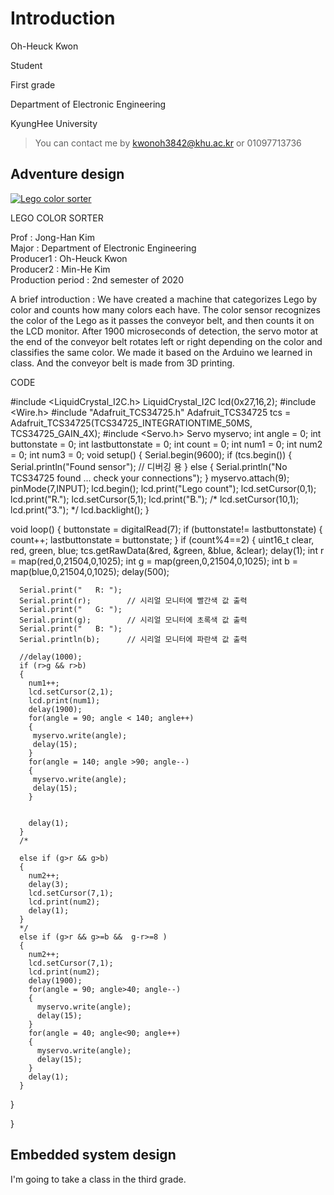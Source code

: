 

# Introduction

Oh-Heuck Kwon 

Student 

First grade 

Department of Electronic Engineering 

KyungHee University


> You can contact me by <kwonoh3842@khu.ac.kr> or 01097713736



## Adventure design

[![Lego color sorter](http://img.youtube.com/vi/54u4IRjY2-E/0.jpg)](https://youtu.be/54u4IRjY2-E?t=0s) 


LEGO COLOR SORTER

Prof : Jong-Han Kim   
Major : Department of Electronic Engineering   
Producer1 : Oh-Heuck Kwon   
Producer2 : Min-He Kim   
Production period : 2nd semester of 2020   

A brief introduction : We have created a machine that categorizes Lego by color and counts how many colors each have. The color sensor recognizes the color of the Lego as it passes the conveyor belt, and then counts it on the LCD monitor. After 1900 microseconds of detection, the servo motor at the end of the conveyor belt rotates left or right depending on the color and classifies the same color. We made it based on the Arduino we learned in class. And the conveyor belt is made from 3D printing.




CODE

#include <LiquidCrystal_I2C.h>
LiquidCrystal_I2C lcd(0x27,16,2);
#include <Wire.h>
#include "Adafruit_TCS34725.h"
Adafruit_TCS34725 tcs = Adafruit_TCS34725(TCS34725_INTEGRATIONTIME_50MS, TCS34725_GAIN_4X);
#include <Servo.h>
Servo myservo;
int angle = 0; 
int buttonstate = 0;
int lastbuttonstate = 0;
int count = 0;
int num1 = 0;
int num2 = 0;
int num3 = 0;
void setup() {
  Serial.begin(9600);
  if (tcs.begin())
  {
    Serial.println("Found sensor");      // 디버깅 용
  }
  else
  {
    Serial.println("No TCS34725 found ... check your connections");
  }
  myservo.attach(9);
  pinMode(7,INPUT);
  lcd.begin();
  lcd.print("Lego count");
  lcd.setCursor(0,1);
  lcd.print("R.");
  lcd.setCursor(5,1);
  lcd.print("B.");
  /*
  lcd.setCursor(10,1);
  lcd.print("3.");
  */
  lcd.backlight();
}

void loop() {
  buttonstate = digitalRead(7);
  if (buttonstate!= lastbuttonstate)
  {
    count++;
    lastbuttonstate = buttonstate;
  }
  if (count%4==2)
  {
      uint16_t clear, red, green, blue;
      tcs.getRawData(&red, &green, &blue, &clear);
      delay(1);
      int r = map(red,0,21504,0,1025);
      int g = map(green,0,21504,0,1025);
      int b = map(blue,0,21504,0,1025);
      delay(500);
      
      Serial.print("   R: "); 
      Serial.print(r);        // 시리얼 모니터에 빨간색 값 출력 
      Serial.print("   G: "); 
      Serial.print(g);        // 시리얼 모니터에 초록색 값 출력 
      Serial.print("   B: "); 
      Serial.println(b);      // 시리얼 모니터에 파란색 값 출력
      
      //delay(1000);
      if (r>g && r>b)
      {
        num1++;
        lcd.setCursor(2,1);
        lcd.print(num1);
        delay(1900);
        for(angle = 90; angle < 140; angle++)
        {
         myservo.write(angle);             
         delay(15);
        }
        for(angle = 140; angle >90; angle--)
        {
         myservo.write(angle);              
         delay(15);
        }


        delay(1);
      }
      /*

      else if (g>r && g>b)
      {
        num2++;
        delay(3);
        lcd.setCursor(7,1);
        lcd.print(num2);
        delay(1);
      }
      */
      else if (g>r && g>=b &&  g-r>=8 )
      {
        num2++;
        lcd.setCursor(7,1);
        lcd.print(num2);
        delay(1900);
        for(angle = 90; angle>40; angle--)
        {
          myservo.write(angle);             
          delay(15);
        }
        for(angle = 40; angle<90; angle++)
        {
          myservo.write(angle);             
          delay(15);
        }
        delay(1);
      }
  }

}




## Embedded system design
I'm going to take a class in the third grade.



[blog]: https://hydejack.com/blog/
[portfolio]: https://hydejack.com/projects/
[resume]: https://hydejack.com/resume/
[download]: https://hydejack.com/download/
[welcome]: https://hydejack.com/
[forms]: https://hydejack.com/forms-by-example/

[features]: https://hydejack.com/#features
[news]: https://hydejack.com/#build-an-audience
[syntax]: https://hydejack.com/#syntax-highlighting
[latex]: https://hydejack.com/#beautiful-math
[dark]: https://hydejack.com/blog/hydejack/2018-09-01-introducing-dark-mode/
[search]: https://hydejack.com/#_search-input
[grid]: https://hydejack.com/blog/hydejack/

[lic]: LICENSE.md
[pro]: licenses/PRO.md
[docs]: https://hydejack.com/docs/
[ofln]: https://hydejack.com/docs/advanced/#enabling-offline-support
[math]: https://hydejack.com/docs/writing/#adding-math

[kit]: https://github.com/hydecorp/hydejack-starter-kit/releases
[src]: https://github.com/hydecorp/hydejack
[gem]: https://rubygems.org/gems/jekyll-theme-hydejack
[buy]: https://gum.co/nuOluY
[nfy]: https://app.netlify.com/start/deploy?repository=https://github.com/hydecorp/hydejack-starter-kit
[dtn]: https://www.netlify.com/img/deploy/button.svg

[gpss]: https://developers.google.com/speed/pagespeed/insights/?url=https://hydejack.com/
[hy-push-state]: https://hydecorp.github.io/hy-push-state/
[hy-drawer]: https://hydecorp.github.io/hy-drawer/
[rouge]: http://rouge.jneen.net
[katex]: https://khan.github.io/KaTeX/
[mathjax]: https://www.mathjax.org/
[tinyletter]: https://tinyletter.com/
[install]: install.md
